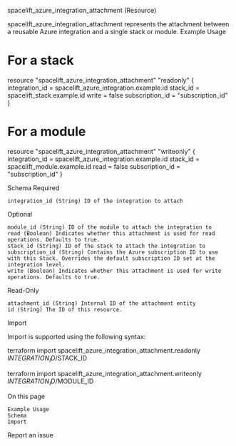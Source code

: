 spacelift_azure_integration_attachment (Resource)

spacelift_azure_integration_attachment represents the attachment between a reusable Azure integration and a single stack or module.
Example Usage

# For a stack
resource "spacelift_azure_integration_attachment" "readonly" {
  integration_id  = spacelift_azure_integration.example.id
  stack_id        = spacelift_stack.example.id
  write           = false
  subscription_id = "subscription_id"
}

# For a module
resource "spacelift_azure_integration_attachment" "writeonly" {
  integration_id  = spacelift_azure_integration.example.id
  stack_id        = spacelift_module.example.id
  read            = false
  subscription_id = "subscription_id"
}

Schema
Required

    integration_id (String) ID of the integration to attach

Optional

    module_id (String) ID of the module to attach the integration to
    read (Boolean) Indicates whether this attachment is used for read operations. Defaults to true.
    stack_id (String) ID of the stack to attach the integration to
    subscription_id (String) Contains the Azure subscription ID to use with this Stack. Overrides the default subscription ID set at the integration level.
    write (Boolean) Indicates whether this attachment is used for write operations. Defaults to true.

Read-Only

    attachment_id (String) Internal ID of the attachment entity
    id (String) The ID of this resource.

Import

Import is supported using the following syntax:

terraform import spacelift_azure_integration_attachment.readonly $INTEGRATION_ID/$STACK_ID

terraform import spacelift_azure_integration_attachment.writeonly $INTEGRATION_ID/$MODULE_ID

On this page

    Example Usage
    Schema
    Import

Report an issue 